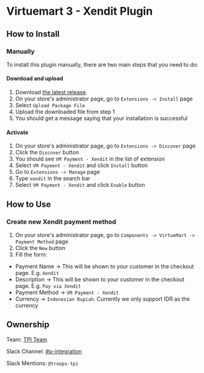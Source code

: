 # Virtuemart 3 - Xendit Plugin

## How to Install

### Manually
To install this plugin manually, there are two main steps that you need to do:
#### Download and upload
1. Download [the latest release](https://github.com/xendit/virtuemart-module/releases/latest/download/virtuemart-module.zip).
2. On your store's administrator page, go to `Extensions -> Install` page
3. Select `Upload Package File`
4. Upload the downloaded file from step 1
5. You should get a message saying that your installation is successful

#### Activate
1. On your store's administrator page, go to `Extensions -> Discover` page
2. Click the `Discover` button
3. You should see `VM Payment - Xendit` in the list of extension
4. Select `VM Payment - Xendit` and click `Install` button
5. Go to `Extensions -> Manage` page
6. Type `xendit` in the search bar
7. Select `VM Payment - Xendit` and click `Enable` button

## How to Use
### Create new Xendit payment method
1. On your store's administrator page, go to `Components -> VirtueMart -> Payment Method` page
2. Click the `New` button
3. Fill the form:
- Payment Name -> This will be shown to your customer in the checkout page. E.g. `Xendit`
- Description -> This will be shown to your customer in the checkout page. E.g. `Pay via Xendit`
- Payment Method -> `VM Payment - Xendit`
- Currency -> `Indonesian Rupiah`. Currently we only support IDR as the currency

## Ownership

Team: [TPI Team](https://www.draw.io/?state=%7B%22ids%22:%5B%221Vk1zqYgX2YqjJYieQ6qDPh0PhB2yAd0j%22%5D,%22action%22:%22open%22,%22userId%22:%22104938211257040552218%22%7D)

Slack Channel: [#p-integration](https://xendit.slack.com/messages/p-integration)

Slack Mentions: `@troops-tpi`
